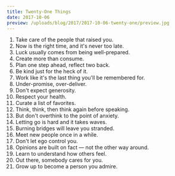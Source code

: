```yaml
---
title: Twenty-One Things
date: 2017-10-06
preview: /uploads/blog/2017/2017-10-06-twenty-one/preview.jpg
---
```


1. Take care of the people that raised you.
2. Now is the right time, and it's never too late.
3. Luck usually comes from being well-prepared.
4. Create more than consume.
5. Plan one step ahead, reflect two back.
6. Be kind just for the heck of it.
7. Work like it's the last thing you'll be remembered for. 
8. Under-promise, over-deliver.
9. Don't expect generosity.
10. Respect your health.
11. Curate a list of favorites.
12. Think, think, then think again before speaking.
13. But don't overthink to the point of anxiety.
14. Letting go is hard and it takes waves.
15. Burning bridges will leave you stranded.
16. Meet new people once in a while.
17. Don't let ego control you.
18. Opinions are built on fact — not the other way around.
19. Learn to understand how others feel.
20. Out there, somebody cares for you.
21. Grow up to become a person you admire.
